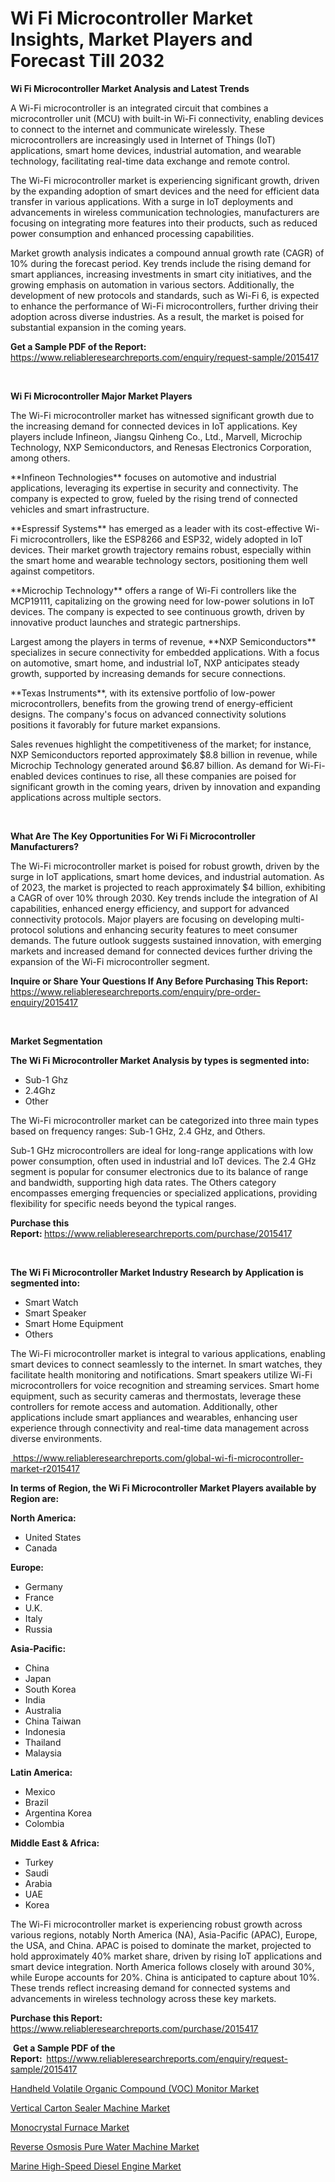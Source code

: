 <p><h1>Wi Fi Microcontroller Market Insights, Market Players and Forecast Till 2032</h1></p><p><strong>Wi Fi Microcontroller Market Analysis and Latest Trends</strong></p>
<p><p>A Wi-Fi microcontroller is an integrated circuit that combines a microcontroller unit (MCU) with built-in Wi-Fi connectivity, enabling devices to connect to the internet and communicate wirelessly. These microcontrollers are increasingly used in Internet of Things (IoT) applications, smart home devices, industrial automation, and wearable technology, facilitating real-time data exchange and remote control.</p><p>The Wi-Fi microcontroller market is experiencing significant growth, driven by the expanding adoption of smart devices and the need for efficient data transfer in various applications. With a surge in IoT deployments and advancements in wireless communication technologies, manufacturers are focusing on integrating more features into their products, such as reduced power consumption and enhanced processing capabilities.</p><p>Market growth analysis indicates a compound annual growth rate (CAGR) of 10% during the forecast period. Key trends include the rising demand for smart appliances, increasing investments in smart city initiatives, and the growing emphasis on automation in various sectors. Additionally, the development of new protocols and standards, such as Wi-Fi 6, is expected to enhance the performance of Wi-Fi microcontrollers, further driving their adoption across diverse industries. As a result, the market is poised for substantial expansion in the coming years.</p></p>
<p><strong>Get a Sample PDF of the Report:&nbsp;</strong> <a href="https://www.reliableresearchreports.com/enquiry/request-sample/2015417?utm_campaign=3093&utm_medium=2&utm_source=Github&utm_content=ia&utm_term=29032025&utm_id=wi-fi-microcontroller">https://www.reliableresearchreports.com/enquiry/request-sample/2015417</a></p>
<p>&nbsp;</p>
<p><strong>Wi Fi Microcontroller Major Market Players</strong></p>
<p><p>The Wi-Fi microcontroller market has witnessed significant growth due to the increasing demand for connected devices in IoT applications. Key players include Infineon, Jiangsu Qinheng Co., Ltd., Marvell, Microchip Technology, NXP Semiconductors, and Renesas Electronics Corporation, among others.</p><p>**Infineon Technologies** focuses on automotive and industrial applications, leveraging its expertise in security and connectivity. The company is expected to grow, fueled by the rising trend of connected vehicles and smart infrastructure.</p><p>**Espressif Systems** has emerged as a leader with its cost-effective Wi-Fi microcontrollers, like the ESP8266 and ESP32, widely adopted in IoT devices. Their market growth trajectory remains robust, especially within the smart home and wearable technology sectors, positioning them well against competitors.</p><p>**Microchip Technology** offers a range of Wi-Fi controllers like the MCP19111, capitalizing on the growing need for low-power solutions in IoT devices. The company is expected to see continuous growth, driven by innovative product launches and strategic partnerships.</p><p>Largest among the players in terms of revenue, **NXP Semiconductors** specializes in secure connectivity for embedded applications. With a focus on automotive, smart home, and industrial IoT, NXP anticipates steady growth, supported by increasing demands for secure connections.</p><p>**Texas Instruments**, with its extensive portfolio of low-power microcontrollers, benefits from the growing trend of energy-efficient designs. The company's focus on advanced connectivity solutions positions it favorably for future market expansions.</p><p>Sales revenues highlight the competitiveness of the market; for instance, NXP Semiconductors reported approximately $8.8 billion in revenue, while Microchip Technology generated around $6.87 billion. As demand for Wi-Fi-enabled devices continues to rise, all these companies are poised for significant growth in the coming years, driven by innovation and expanding applications across multiple sectors.</p></p>
<p>&nbsp;</p>
<p><strong>What Are The Key Opportunities For Wi Fi Microcontroller Manufacturers?</strong></p>
<p><p>The Wi-Fi microcontroller market is poised for robust growth, driven by the surge in IoT applications, smart home devices, and industrial automation. As of 2023, the market is projected to reach approximately $4 billion, exhibiting a CAGR of over 10% through 2030. Key trends include the integration of AI capabilities, enhanced energy efficiency, and support for advanced connectivity protocols. Major players are focusing on developing multi-protocol solutions and enhancing security features to meet consumer demands. The future outlook suggests sustained innovation, with emerging markets and increased demand for connected devices further driving the expansion of the Wi-Fi microcontroller segment.</p></p>
<p><strong>Inquire or Share Your Questions If Any Before Purchasing This Report:</strong> <a href="https://www.reliableresearchreports.com/enquiry/pre-order-enquiry/2015417?utm_campaign=3093&utm_medium=2&utm_source=Github&utm_content=ia&utm_term=29032025&utm_id=wi-fi-microcontroller">https://www.reliableresearchreports.com/enquiry/pre-order-enquiry/2015417</a></p>
<p>&nbsp;</p>
<p><strong>Market Segmentation</strong></p>
<p><strong>The Wi Fi Microcontroller Market Analysis by types is segmented into:</strong></p>
<p><ul><li>Sub-1 Ghz</li><li>2.4Ghz</li><li>Other</li></ul></p>
<p><p>The Wi-Fi microcontroller market can be categorized into three main types based on frequency ranges: Sub-1 GHz, 2.4 GHz, and Others. </p><p>Sub-1 GHz microcontrollers are ideal for long-range applications with low power consumption, often used in industrial and IoT devices. The 2.4 GHz segment is popular for consumer electronics due to its balance of range and bandwidth, supporting high data rates. The Others category encompasses emerging frequencies or specialized applications, providing flexibility for specific needs beyond the typical ranges.</p></p>
<p><strong>Purchase this Report:&nbsp;</strong><a href="https://www.reliableresearchreports.com/purchase/2015417?utm_campaign=3093&utm_medium=2&utm_source=Github&utm_content=ia&utm_term=29032025&utm_id=wi-fi-microcontroller">https://www.reliableresearchreports.com/purchase/2015417</a></p>
<p>&nbsp;</p>
<p><strong>The Wi Fi Microcontroller Market Industry Research by Application is segmented into:</strong></p>
<p><ul><li>Smart Watch</li><li>Smart Speaker</li><li>Smart Home Equipment</li><li>Others</li></ul></p>
<p><p>The Wi-Fi microcontroller market is integral to various applications, enabling smart devices to connect seamlessly to the internet. In smart watches, they facilitate health monitoring and notifications. Smart speakers utilize Wi-Fi microcontrollers for voice recognition and streaming services. Smart home equipment, such as security cameras and thermostats, leverage these controllers for remote access and automation. Additionally, other applications include smart appliances and wearables, enhancing user experience through connectivity and real-time data management across diverse environments.</p></p>
<p><a href="https://www.reliableresearchreports.com/global-wi-fi-microcontroller-market-r2015417?utm_campaign=3093&utm_medium=2&utm_source=Github&utm_content=ia&utm_term=29032025&utm_id=wi-fi-microcontroller">&nbsp;https://www.reliableresearchreports.com/global-wi-fi-microcontroller-market-r2015417</a></p>
<p><strong>In terms of Region, the Wi Fi Microcontroller Market Players available by Region are:</strong></p>
<p>
    <p> <strong> North America: </strong>
        <ul>
            <li>United States</li>
            <li>Canada</li>
        </ul>
        </p> 
    <p> <strong> Europe: </strong>
        <ul>
            <li>Germany</li>
            <li>France</li>
            <li>U.K.</li>
            <li>Italy</li>
            <li>Russia</li>
        </ul>
        </p> 
    <p> <strong> Asia-Pacific: </strong>
        <ul>
            <li>China</li>
            <li>Japan</li>
            <li>South Korea</li>
            <li>India</li>
            <li>Australia</li>
            <li>China Taiwan</li>
            <li>Indonesia</li>
            <li>Thailand</li>
            <li>Malaysia</li>
        </ul>
        </p> 
    <p> <strong> Latin America: </strong>
        <ul>
            <li>Mexico</li>
            <li>Brazil</li>
            <li>Argentina Korea</li>
            <li>Colombia</li>
        </ul>
        </p> 
    <p> <strong> Middle East & Africa: </strong>
        <ul>
            <li>Turkey</li>
            <li>Saudi</li>
            <li>Arabia</li>
            <li>UAE</li>
            <li>Korea</li>
        </ul>
    </p>
    </p>
<p><p>The Wi-Fi microcontroller market is experiencing robust growth across various regions, notably North America (NA), Asia-Pacific (APAC), Europe, the USA, and China. APAC is poised to dominate the market, projected to hold approximately 40% market share, driven by rising IoT applications and smart device integration. North America follows closely with around 30%, while Europe accounts for 20%. China is anticipated to capture about 10%. These trends reflect increasing demand for connected systems and advancements in wireless technology across these key markets.</p></p>
<p><strong>Purchase this Report: </strong><a href="https://www.reliableresearchreports.com/purchase/2015417?utm_campaign=3093&utm_medium=2&utm_source=Github&utm_content=ia&utm_term=29032025&utm_id=wi-fi-microcontroller">https://www.reliableresearchreports.com/purchase/2015417</a></p>
<p>&nbsp;<strong>Get a Sample PDF of the Report:&nbsp;&nbsp;</strong><a href="https://www.reliableresearchreports.com/enquiry/request-sample/2015417?utm_campaign=3093&utm_medium=2&utm_source=Github&utm_content=ia&utm_term=29032025&utm_id=wi-fi-microcontroller">https://www.reliableresearchreports.com/enquiry/request-sample/2015417</a></p>
<p><strong></strong></p>
<p><p><a href="https://www.linkedin.com/pulse/future-forecasts-global-handheld-volatile-organic-compound-b0fhf?utm_campaign=3093&utm_medium=2&utm_source=Github&utm_content=ia&utm_term=29032025&utm_id=wi-fi-microcontroller">Handheld Volatile Organic Compound (VOC) Monitor Market</a></p><p><a href="https://www.linkedin.com/pulse/exploring-vertical-carton-sealer-machine-market-size-share-hobwe?utm_campaign=3093&utm_medium=2&utm_source=Github&utm_content=ia&utm_term=29032025&utm_id=wi-fi-microcontroller">Vertical Carton Sealer Machine Market</a></p><p><a href="https://www.linkedin.com/pulse/sales-channel-penetration-market-opportunities-monocrystal-ewgyf?utm_campaign=3093&utm_medium=2&utm_source=Github&utm_content=ia&utm_term=29032025&utm_id=wi-fi-microcontroller">Monocrystal Furnace Market</a></p><p><a href="https://www.linkedin.com/pulse/unlocking-insights-reverse-osmosis-pure-water-machine-e1ure?utm_campaign=3093&utm_medium=2&utm_source=Github&utm_content=ia&utm_term=29032025&utm_id=wi-fi-microcontroller">Reverse Osmosis Pure Water Machine Market</a></p><p><a href="https://www.linkedin.com/pulse/marine-high-speed-diesel-engine-market-overview-global-jda7f?utm_campaign=3093&utm_medium=2&utm_source=Github&utm_content=ia&utm_term=29032025&utm_id=wi-fi-microcontroller">Marine High-Speed Diesel Engine Market</a></p></p>